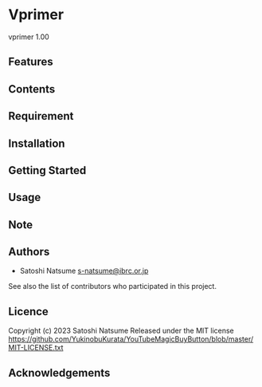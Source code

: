 # Vprimer

vprimer 1.00

## Features

## Contents

## Requirement

## Installation

## Getting Started

## Usage

## Note

## Authors
- Satoshi Natsume s-natsume@ibrc.or.jp

See also the list of contributors who participated in this project.

## Licence

Copyright (c) 2023 Satoshi Natsume
Released under the MIT license
https://github.com/YukinobuKurata/YouTubeMagicBuyButton/blob/master/MIT-LICENSE.txt

## Acknowledgements

